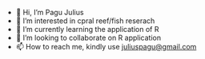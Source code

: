 - 👋 Hi, I’m Pagu Julius
- 👀 I’m interested in cpral reef/fish reserach 
- 🌱 I’m currently learning the application of R
- 💞️ I’m looking to collaborate on R application
- 📫 How to reach me, kindly use juliuspagu@gmail.com

